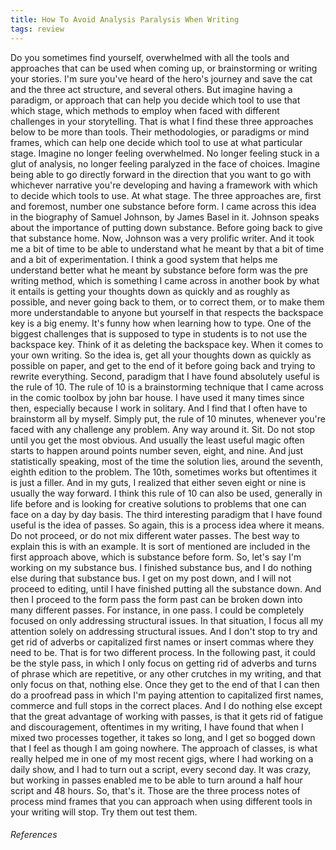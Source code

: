 ```yaml
---
title: How To Avoid Analysis Paralysis When Writing
tags: review
---
```


Do you sometimes find yourself, overwhelmed with all the tools and approaches that can be used when coming up, or brainstorming or writing your stories. I'm sure you've heard of the hero's journey and save the cat and the three act structure, and several others. But imagine having a paradigm, or approach that can help you decide which tool to use that which stage, which methods to employ when faced with different challenges in your storytelling. That is what I find these three approaches below to be more than tools. Their methodologies, or paradigms or mind frames, which can help one decide which tool to use at what particular stage. Imagine no longer feeling overwhelmed. No longer feeling stuck in a glut of analysis, no longer feeling paralyzed in the face of choices. Imagine being able to go directly forward in the direction that you want to go with whichever narrative you're developing and having a framework with which to decide which tools to use. At what stage. The three approaches are, first and foremost, number one substance before form. I came across this idea in the biography of Samuel Johnson, by James Basel in it. Johnson speaks about the importance of putting down substance. Before going back to give that substance home. Now, Johnson was a very prolific writer. And it took me a bit of time to be able to understand what he meant by that a bit of time and a bit of experimentation. I think a good system that helps me understand better what he meant by substance before form was the pre writing method, which is something I came across in another book by what it entails is getting your thoughts down as quickly and as roughly as possible, and never going back to them, or to correct them, or to make them more understandable to anyone but yourself in that respects the backspace key is a big enemy. It's funny how when learning how to type. One of the biggest challenges that is supposed to type in students is to not use the backspace key. Think of it as deleting the backspace key. When it comes to your own writing. So the idea is, get all your thoughts down as quickly as possible on paper, and get to the end of it before going back and trying to rewrite everything. Second, paradigm that I have found absolutely useful is the rule of 10. The rule of 10 is a brainstorming technique that I came across in the comic toolbox by john bar house. I have used it many times since then, especially because I work in solitary. And I find that I often have to brainstorm all by myself. Simply put, the rule of 10 minutes, whenever you're faced with any challenge any problem. Any way around it. Sit. Do not stop until you get the most obvious. And usually the least useful magic often starts to happen around points number seven, eight, and nine. And just statistically speaking, most of the time the solution lies, around the seventh, eighth edition to the problem. The 10th, sometimes works but oftentimes it is just a filler. And in my guts, I realized that either seven eight or nine is usually the way forward. I think this rule of 10 can also be used, generally in life before and is looking for creative solutions to problems that one can face on a day by day basis. The third interesting paradigm that I have found useful is the idea of passes. So again, this is a process idea where it means. Do not proceed, or do not mix different water passes. The best way to explain this is with an example. It is sort of mentioned are included in the first approach above, which is substance before form. So, let's say I'm working on my substance bus. I finished substance bus, and I do nothing else during that substance bus. I get on my post down, and I will not proceed to editing, until I have finished putting all the substance down. And then I proceed to the form pass the form past can be broken down into many different passes. For instance, in one pass. I could be completely focused on only addressing structural issues. In that situation, I focus all my attention solely on addressing structural issues. And I don't stop to try and get rid of adverbs or capitalized first names or insert commas where they need to be. That is for two different process. In the following past, it could be the style pass, in which I only focus on getting rid of adverbs and turns of phrase which are repetitive, or any other crutches in my writing, and that only focus on that, nothing else. Once they get to the end of that I can then do a proofread pass in which I'm paying attention to capitalized first names, commerce and full stops in the correct places. And I do nothing else except that the great advantage of working with passes, is that it gets rid of fatigue and discouragement, oftentimes in my writing, I have found that when I mixed two processes together, it takes so long, and I get so bogged down that I feel as though I am going nowhere. The approach of classes, is what really helped me in one of my most recent gigs, where I had working on a daily show, and I had to turn out a script, every second day. It was crazy, but working in passes enabled me to be able to turn around a half hour script and 48 hours. So, that's it. Those are the three process notes of process mind frames that you can approach when using different tools in your writing will stop. Try them out test them. 









###### References